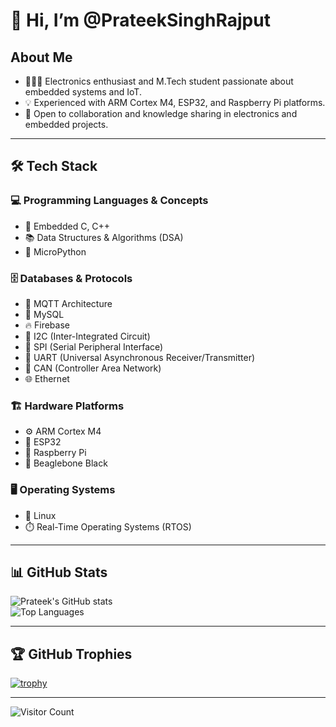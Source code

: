 # 👋 Hi, I’m @PrateekSinghRajput

## About Me
- 👨🏻‍💻 Electronics enthusiast and M.Tech student passionate about embedded systems and IoT.  
- 💡 Experienced with ARM Cortex M4, ESP32, and Raspberry Pi platforms.  
- 🤝 Open to collaboration and knowledge sharing in electronics and embedded projects.
---

## 🛠 Tech Stack

### 💻 Programming Languages & Concepts
- 🐧 Embedded C, C++  
- 📚 Data Structures & Algorithms (DSA)  
- 🐍 MicroPython  

### 🗄️ Databases & Protocols
- 📡 MQTT Architecture  
- 🐬 MySQL  
- 🔥 Firebase  
- 🔄 I2C (Inter-Integrated Circuit)  
- 🔀 SPI (Serial Peripheral Interface)  
- 📡 UART (Universal Asynchronous Receiver/Transmitter)  
- 🚗 CAN (Controller Area Network)  
- 🌐 Ethernet  
 
### 🏗️ Hardware Platforms
- ⚙️ ARM Cortex M4  
- 📶 ESP32  
- 🍓 Raspberry Pi  
- 🐝 Beaglebone Black  

### 🖥️ Operating Systems
- 🐧 Linux  
- ⏱️ Real-Time Operating Systems (RTOS)  

---

## 📊 GitHub Stats

![Prateek's GitHub stats](https://github-readme-stats.vercel.app/api?username=PrateekSinghRajput&show_icons=true&theme=radical)  
![Top Languages](https://github-readme-stats.vercel.app/api/top-langs/?username=PrateekSinghRajput&layout=compact&theme=radical)  

---

## 🏆 GitHub Trophies  
[![trophy](https://github-profile-trophy.vercel.app/?username=PrateekSinghRajput&theme=radical)](https://github.com/ryo-ma/github-profile-trophy)

---

![Visitor Count](https://profile-counter.glitch.me/PrateekSinghRajput/count.svg)
